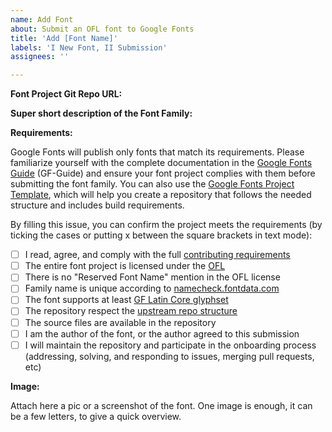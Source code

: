 ```yaml
---
name: Add Font
about: Submit an OFL font to Google Fonts
title: 'Add [Font Name]'
labels: 'I New Font, II Submission'
assignees: ''

---
```


**Font Project Git Repo URL:**


**Super short description of the Font Family:**


**Requirements:**


Google Fonts will publish only fonts that match its requirements. Please familiarize yourself with the complete documentation in the [Google Fonts Guide](https://googlefonts.github.io/gf-guide/) (GF-Guide) and ensure your font project complies with them before submitting the font family. You can also use the [Google Fonts Project Template](https://github.com/googlefonts/googlefonts-project-template), which will help you create a repository that follows the needed structure and includes build requirements.

By filling this issue, you can confirm the project meets the  requirements (by ticking the cases or putting x between the square brackets in text mode):

- [ ] I read, agree, and comply with the full [contributing requirements](https://googlefonts.github.io/gf-guide/index#pre-production-getting-your-fonts-ready-for-gf)
- [ ] The entire font project is licensed under the [OFL](https://scripts.sil.org/cms/scripts/page.php?site_id=nrsi&id=OFL)
- [ ] There is no "Reserved Font Name" mention in the OFL license
- [ ] Family name is unique according to [namecheck.fontdata.com](https://namecheck.fontdata.com/)
- [ ] The font supports at least [GF Latin Core glyphset](https://github.com/googlefonts/glyphsets/blob/main/data/results/txt/nice-names/GF_Latin_Core.txt)
- [ ] The repository respect the [upstream repo structure](https://googlefonts.github.io/gf-guide/upstream.html)
- [ ] The source files are available in the repository
- [ ] I am the author of the font, or the author agreed to this submission
- [ ] I will maintain the repository and participate in the onboarding process (addressing, solving, and responding to issues, merging pull requests, etc)

**Image:**

Attach here a pic or a screenshot of the font. One image is enough, it can be a few letters, to give a quick overview.
